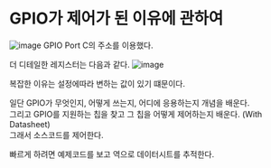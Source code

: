 # GPIO가 제어가 된 이유에 관하여

![image](https://github.com/user-attachments/assets/582b5f37-4b33-4b4d-a93c-41d3f7925f90)
GPIO Port C의 주소를 이용했다.  

더 디테일한 레지스터는 다음과 같다.
![image](https://github.com/user-attachments/assets/5c4000c7-64d6-4c29-a7a1-13d4c36b97c7)

복잡한 이유는 설정에따라 변하는 값이 있기 떄문이다. 

일단 GPIO가 무엇인지, 어떻게 쓰는지, 어디에 응용하는지 개념을 배운다.  
그리고 GPIO를 지원하는 칩을 찾고 그 칩을 어떻게 제어하는지 배운다. (With Datasheet)  
그래서 소스코드를 제어한다.

빠르게 하려면 예제코드를 보고 역으로 데이터시트를 추적한다. 
